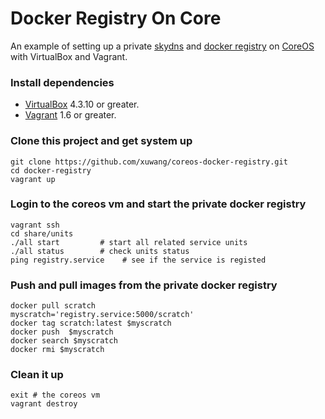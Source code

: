 # Docker Registry On Core

An example of setting up a private [skydns][SkyDNS] and [docker registry][Docker-Registry] on [CoreOS][using-coreos] with VirtualBox and Vagrant.

### Install dependencies

* [VirtualBox][virtualbox] 4.3.10 or greater.
* [Vagrant][vagrant] 1.6 or greater.

### Clone this project and get system up

	git clone https://github.com/xuwang/coreos-docker-registry.git
	cd docker-registry
	vagrant up

### Login to the coreos vm and start the private docker registry

	vagrant ssh
	cd share/units
	./all start			# start all related service units
	./all status     	# check units status
	ping registry.service    # see if the service is registed

### Push and pull images from the private docker registry

	docker pull scratch
	myscratch='registry.service:5000/scratch'
	docker tag scratch:latest $myscratch
	docker push  $myscratch
	docker search $myscratch
	docker rmi $myscratch

### Clean it up

	exit # the coreos vm
	vagrant destroy

[virtualbox]: https://www.virtualbox.org/
[vagrant]: https://www.vagrantup.com/downloads.html
[using-coreos]: http://coreos.com/docs/using-coreos/
[SkyDNS]: https://github.com/skynetservices/skydns
[Docker-Registry]: https://github.com/docker/docker-registry


